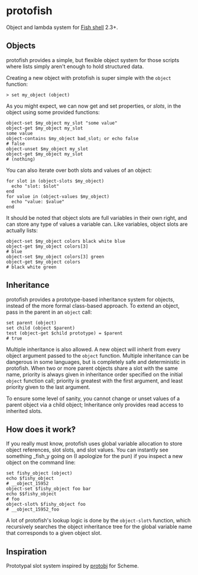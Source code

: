 # protofish
Object and lambda system for [Fish shell][fish] 2.3+.

## Objects
protofish provides a simple, but flexible object system for those scripts where lists simply aren't enough to hold structured data.

Creating a new object with protofish is super simple with the `object` function:

```fish
> set my_object (object)
```

As you might expect, we can now get and set properties, or _slots_, in the object using some provided functions:

```fish
object-set $my_object my_slot "some value"
object-get $my_object my_slot
some value
object-contains $my_object bad_slot; or echo false
# false
object-unset $my_object my_slot
object-get $my_object my_slot
# (nothing)
```

You can also iterate over both slots and values of an object:

```fish
for slot in (object-slots $my_object)
  echo "slot: $slot"
end
for value in (object-values $my_object)
  echo "value: $value"
end
```

It should be noted that object slots are full variables in their own right, and can store any type of values a variable can. Like variables, object slots are actually lists:

```fish
object-set $my_object colors black white blue
object-get $my_object colors[3]
# blue
object-set $my_object colors[3] green
object-get $my_object colors
# black white green
```

## Inheritance
protofish provides a prototype-based inheritance system for objects, instead of the more formal class-based approach. To extend an object, pass in the parent in an `object` call:

```fish
set parent (object)
set child (object $parent)
test (object-get $child prototype) = $parent
# true
```

Multiple inheritance is also allowed. A new object will inherit from every object argument passed to the `object` function. Multiple inheritance can be dangerous in some languages, but is completely safe and deterministic in protofish. When two or more parent objects share a slot with the same name, priority is always given in inheritance order specified on the initial `object` function call; priority is greatest with the first argument, and least priority given to the last argument.

To ensure some level of sanity, you cannot change or unset values of a parent object via a child object; Inheritance only provides read access to inherited slots.

## How does it work‽
If you really must know, protofish uses global variable allocation to store object references, slot slots, and slot values. You can instantly see something _fish_y going on (I apologize for the pun) if you inspect a new object on the command line:

```fish
set fishy_object (object)
echo $fishy_object
# __object_15952
object-set $fishy_object foo bar
echo $$fishy_object
# foo
object-slot% $fishy_object foo
# __object_15952_foo
```

A lot of protofish's lookup logic is done by the `object-slot%` function, which recursively searches the object inheritance tree for the global variable name that corresponds to a given object slot.

## Inspiration
Prototypal slot system inspired by [protobj] for Scheme.


[fish]: http://fishshell.com
[protobj]: http://www.neilvandyke.org/racket/protobj
